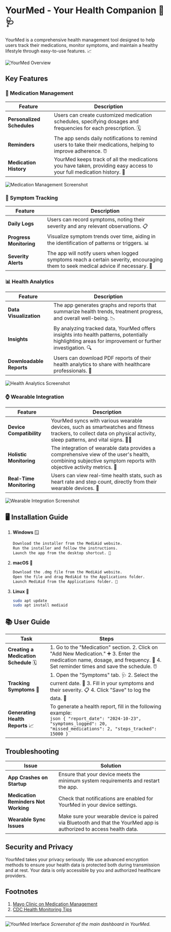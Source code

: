 
# YourMed - Your Health Companion 💊🩺

YourMed is a comprehensive health management tool designed to help users track their medications, monitor symptoms, and maintain a healthy lifestyle through easy-to-use features. 📈

![YourMed Overview](https://example.com/yourmed-overview.png)

## Key Features

### **💊 Medication Management**
| Feature                | Description                                                                 |
|------------------------|-----------------------------------------------------------------------------|
| **Personalized Schedules** | Users can create customized medication schedules, specifying dosages and frequencies for each prescription. 🗓️ |
| **Reminders**           | The app sends daily notifications to remind users to take their medications, helping to improve adherence. ⏰ |
| **Medication History**  | YourMed keeps track of all the medications you have taken, providing easy access to your full medication history. 🧾 |

![Medication Management Screenshot](https://example.com/medication-management.png)

### **📝 Symptom Tracking**
| Feature                | Description                                                                 |
|------------------------|-----------------------------------------------------------------------------|
| **Daily Logs**          | Users can record symptoms, noting their severity and any relevant observations. 📋 |
| **Progress Monitoring** | Visualize symptom trends over time, aiding in the identification of patterns or triggers. 📊 |
| **Severity Alerts**     | The app will notify users when logged symptoms reach a certain severity, encouraging them to seek medical advice if necessary. 🚨 |

### **📊 Health Analytics**
| Feature                | Description                                                                 |
|------------------------|-----------------------------------------------------------------------------|
| **Data Visualization**  | The app generates graphs and reports that summarize health trends, treatment progress, and overall well-being. 📉 |
| **Insights**            | By analyzing tracked data, YourMed offers insights into health patterns, potentially highlighting areas for improvement or further investigation. 🔍 |
| **Downloadable Reports**| Users can download PDF reports of their health analytics to share with healthcare professionals. 📑 |

![Health Analytics Screenshot](https://example.com/health-analytics.png)

### **⌚ Wearable Integration**
| Feature                | Description                                                                 |
|------------------------|-----------------------------------------------------------------------------|
| **Device Compatibility**| YourMed syncs with various wearable devices, such as smartwatches and fitness trackers, to collect data on physical activity, sleep patterns, and vital signs. 🏃‍♂️ |
| **Holistic Monitoring** | The integration of wearable data provides a comprehensive view of the user's health, combining subjective symptom reports with objective activity metrics. 📲 |
| **Real-Time Monitoring**| Users can view real-time health stats, such as heart rate and step count, directly from their wearable devices. 💓 |

![Wearable Integration Screenshot](https://example.com/wearable-integration.png)

## 🖥️ Installation Guide

1. **Windows** 🪟
    ```bash
    Download the installer from the MediAid website.
    Run the installer and follow the instructions.
    Launch the app from the desktop shortcut. 🎯
    ```

2. **macOS** 🍏
    ```bash
    Download the .dmg file from the MediAid website.
    Open the file and drag MediAid to the Applications folder.
    Launch MediAid from the Applications folder. 🚀
    ```

3. **Linux** 🐧
    ```bash
    sudo apt update
    sudo apt install mediaid
    ```

## 📚 User Guide

| Task                      | Steps                                                                                                                                                   |
|----------------------------|---------------------------------------------------------------------------------------------------------------------------------------------------------|
| **Creating a Medication Schedule** 🗓️  | 1. Go to the "Medication" section. 2. Click on "Add New Medication." ➕ 3. Enter the medication name, dosage, and frequency. 💊 4. Set reminder times and save the schedule. ⏰ |
| **Tracking Symptoms** 📝     | 1. Open the "Symptoms" tab. 🩺 2. Select the current date. 📅 3. Fill in your symptoms and their severity. 📋 4. Click "Save" to log the data. 💾 |
| **Generating Health Reports** 📈 | To generate a health report, fill in the following example: <br> ```json { "report_date": "2024-10-23", "symptoms_logged": 20, "missed_medications": 2, "steps_tracked": 15000 } ``` |

## Troubleshooting

| Issue                         | Solution                                                                                             |
|-------------------------------|-----------------------------------------------------------------------------------------------------|
| **App Crashes on Startup**     | Ensure that your device meets the minimum system requirements and restart the app.                    |
| **Medication Reminders Not Working** | Check that notifications are enabled for YourMed in your device settings.                         |
| **Wearable Sync Issues**       | Make sure your wearable device is paired via Bluetooth and that the YourMed app is authorized to access health data. |

## Security and Privacy

YourMed takes your privacy seriously. We use advanced encryption methods to ensure your health data is protected both during transmission and at rest. Your data is only accessible by you and authorized healthcare providers.

## Footnotes

1. [Mayo Clinic on Medication Management](https://www.mayoclinic.org)
2. [CDC Health Monitoring Tips](https://www.cdc.gov)

---

![YourMed Interface](your_med_screenshot.png) *Screenshot of the main dashboard in YourMed.*

<!--stackedit_data:
eyJoaXN0b3J5IjpbMTAyMzU3NTg1OCwtMTI0MjgxNzM3OSwxNz
k2MjEwMTldfQ==
-->